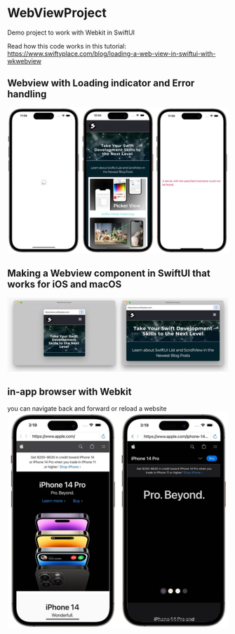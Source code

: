 # WebViewProject
Demo project to work with Webkit in SwiftUI

Read how this code works in this tutorial: https://www.swiftyplace.com/blog/loading-a-web-view-in-swiftui-with-wkwebview

## Webview with Loading indicator and Error handling

![](images/swiftui_webview_loading_indicator_error.jpg)

## Making a Webview component in SwiftUI that works for iOS and macOS
![](images/swiftui_webview_macos_sheet.jpg)

## in-app browser with Webkit
you can navigate back and forward or reload a website
![](images/swiftui_webview_browser.jpg)


